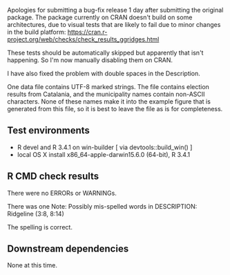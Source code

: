 Apologies for submitting a bug-fix release 1 day after submitting the original package. The package currently on CRAN doesn't build on some architectures, due to visual tests that are likely to fail due to minor changes in the build platform: https://cran.r-project.org/web/checks/check_results_ggridges.html

These tests should be automatically skipped but apparently that isn't happening. So I'm now manually disabling them on CRAN.

I have also fixed the problem with double spaces in the Description.

One data file contains UTF-8 marked strings. The file contains election results from Catalania,
and the municipality names contain non-ASCII characters. None of these names make it into the
example figure that is generated from this file, so it is best to leave the file as is
for completeness.

## Test environments
* R devel and R 3.4.1 on win-builder [ via devtools::build_win() ]
* local OS X install x86_64-apple-darwin15.6.0 (64-bit), R 3.4.1

## R CMD check results
There were no ERRORs or WARNINGs.

There was one Note:
Possibly mis-spelled words in DESCRIPTION:
  Ridgeline (3:8, 8:14)

The spelling is correct.

## Downstream dependencies
None at this time.

